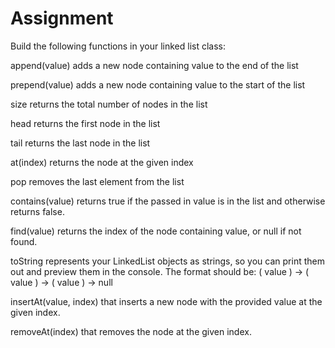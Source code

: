 # Assignment
Build the following functions in your linked list class:

append(value) adds a new node containing value to the end of the list

prepend(value) adds a new node containing value to the start of the list

size returns the total number of nodes in the list

head returns the first node in the list

tail returns the last node in the list

at(index) returns the node at the given index

pop removes the last element from the list

contains(value) returns true if the passed in value is in the list and otherwise returns false.

find(value) returns the index of the node containing value, or null if not found.

toString represents your LinkedList objects as strings, so you can print them out and preview them in the console. The format should be: ( value ) -> ( value ) -> ( value ) -> null

insertAt(value, index) that inserts a new node with the provided value at the given index.

removeAt(index) that removes the node at the given index.


